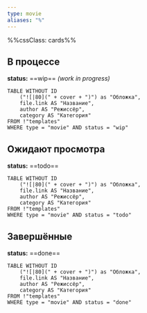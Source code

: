 ```yaml
---
type: movie
aliases: "%"
---
```

%%cssClass: cards%%
## В процессе
**status:** ==wip== *(work in progress)*
```dataview
TABLE WITHOUT ID
	("![|80](" + cover + ")") as "Обложка",
	file.link AS "Название",
	author AS "Режиссёр",
	category AS "Категория"
FROM !"templates"
WHERE type = "movie" AND status = "wip"
```
## Ожидают просмотра
**status:** ==todo==
```dataview
TABLE WITHOUT ID
	("![|80](" + cover + ")") as "Обложка",
	file.link AS "Название",
	author AS "Режиссёр",
	category AS "Категория"
FROM !"templates"
WHERE type = "movie" AND status = "todo"
```
## Завершённые
**status:** ==done==
```dataview
TABLE WITHOUT ID
	("![|80](" + cover + ")") as "Обложка",
	file.link AS "Название",
	author AS "Режиссёр",
	category AS "Категория"
FROM !"templates"
WHERE type = "movie" AND status = "done"
```